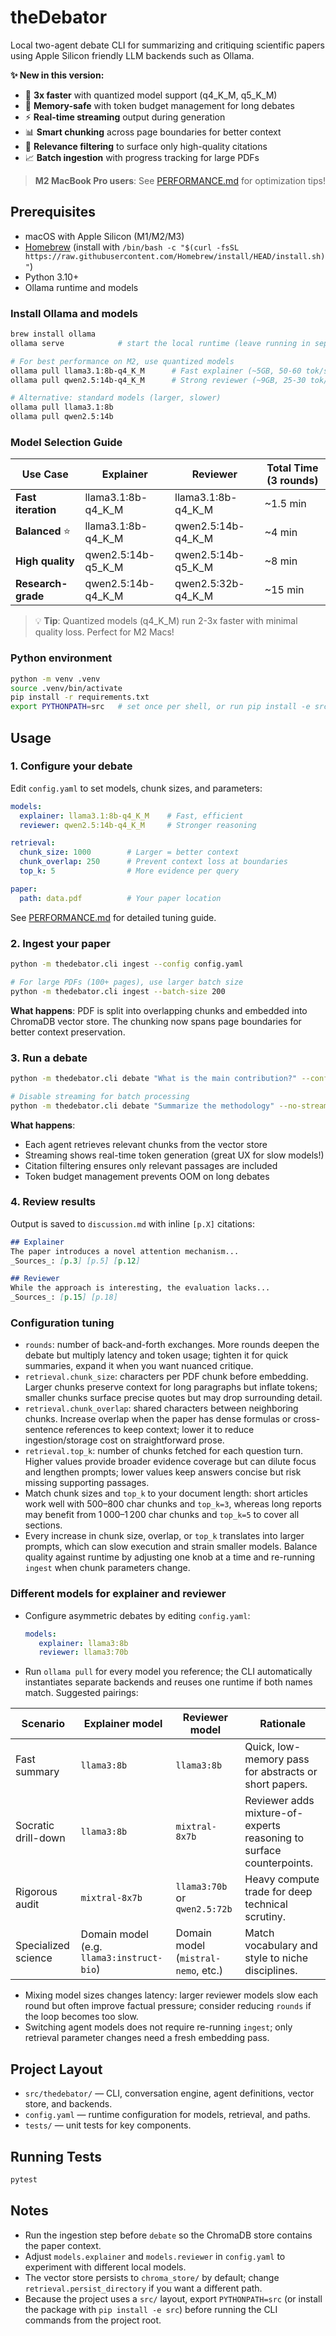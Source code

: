 # theDebator

Local two-agent debate CLI for summarizing and critiquing scientific papers using Apple Silicon friendly LLM backends such as Ollama.

**✨ New in this version:**
- 🚀 **3x faster** with quantized model support (q4_K_M, q5_K_M)
- 💾 **Memory-safe** with token budget management for long debates
- ⚡ **Real-time streaming** output during generation
- 📊 **Smart chunking** across page boundaries for better context
- 🎯 **Relevance filtering** to surface only high-quality citations
- 📈 **Batch ingestion** with progress tracking for large PDFs

> **M2 MacBook Pro users**: See [PERFORMANCE.md](PERFORMANCE.md) for optimization tips!

## Prerequisites

- macOS with Apple Silicon (M1/M2/M3)
- [Homebrew](https://brew.sh) (install with `/bin/bash -c "$(curl -fsSL https://raw.githubusercontent.com/Homebrew/install/HEAD/install.sh)"`)
- Python 3.10+
- Ollama runtime and models

### Install Ollama and models

```bash
brew install ollama
ollama serve            # start the local runtime (leave running in separate terminal)

# For best performance on M2, use quantized models
ollama pull llama3.1:8b-q4_K_M      # Fast explainer (~5GB, 50-60 tok/s)
ollama pull qwen2.5:14b-q4_K_M      # Strong reviewer (~9GB, 25-30 tok/s)

# Alternative: standard models (larger, slower)
ollama pull llama3.1:8b
ollama pull qwen2.5:14b
```

### Model Selection Guide

| Use Case | Explainer | Reviewer | Total Time (3 rounds) |
|---------|-----------|----------|----------------------|
| **Fast iteration** | llama3.1:8b-q4_K_M | llama3.1:8b-q4_K_M | ~1.5 min |
| **Balanced** ⭐ | llama3.1:8b-q4_K_M | qwen2.5:14b-q4_K_M | ~4 min |
| **High quality** | qwen2.5:14b-q5_K_M | qwen2.5:14b-q5_K_M | ~8 min |
| **Research-grade** | qwen2.5:14b-q4_K_M | qwen2.5:32b-q4_K_M | ~15 min |

> 💡 **Tip**: Quantized models (q4_K_M) run 2-3x faster with minimal quality loss. Perfect for M2 Macs!

### Python environment

```bash
python -m venv .venv
source .venv/bin/activate
pip install -r requirements.txt
export PYTHONPATH=src   # set once per shell, or run pip install -e src
```

## Usage

### 1. Configure your debate

Edit `config.yaml` to set models, chunk sizes, and parameters:

```yaml
models:
  explainer: llama3.1:8b-q4_K_M    # Fast, efficient
  reviewer: qwen2.5:14b-q4_K_M     # Stronger reasoning

retrieval:
  chunk_size: 1000        # Larger = better context
  chunk_overlap: 250      # Prevent context loss at boundaries
  top_k: 5                # More evidence per query

paper:
  path: data.pdf          # Your paper location
```

See [PERFORMANCE.md](PERFORMANCE.md) for detailed tuning guide.

### 2. Ingest your paper

```bash
python -m thedebator.cli ingest --config config.yaml

# For large PDFs (100+ pages), use larger batch size
python -m thedebator.cli ingest --batch-size 200
```

**What happens**: PDF is split into overlapping chunks and embedded into ChromaDB vector store. The chunking now spans page boundaries for better context preservation.

### 3. Run a debate

```bash
python -m thedebator.cli debate "What is the main contribution?" --config config.yaml

# Disable streaming for batch processing
python -m thedebator.cli debate "Summarize the methodology" --no-stream
```

**What happens**: 
- Each agent retrieves relevant chunks from the vector store
- Streaming shows real-time token generation (great UX for slow models!)
- Citation filtering ensures only relevant passages are included
- Token budget management prevents OOM on long debates

### 4. Review results

Output is saved to `discussion.md` with inline `[p.X]` citations:

```markdown
## Explainer
The paper introduces a novel attention mechanism...
_Sources_: [p.3] [p.5] [p.12]

## Reviewer
While the approach is interesting, the evaluation lacks...
_Sources_: [p.15] [p.18]
```

### Configuration tuning

- `rounds`: number of back-and-forth exchanges. More rounds deepen the debate but multiply latency and token usage; tighten it for quick summaries, expand it when you want nuanced critique.
- `retrieval.chunk_size`: characters per PDF chunk before embedding. Larger chunks preserve context for long paragraphs but inflate tokens; smaller chunks surface precise quotes but may drop surrounding detail.
- `retrieval.chunk_overlap`: shared characters between neighboring chunks. Increase overlap when the paper has dense formulas or cross-sentence references to keep context; lower it to reduce ingestion/storage cost on straightforward prose.
- `retrieval.top_k`: number of chunks fetched for each question turn. Higher values provide broader evidence coverage but can dilute focus and lengthen prompts; lower values keep answers concise but risk missing supporting passages.
- Match chunk sizes and `top_k` to your document length: short articles work well with 500–800 char chunks and `top_k=3`, whereas long reports may benefit from 1 000–1 200 char chunks and `top_k=5` to cover all sections.
- Every increase in chunk size, overlap, or `top_k` translates into larger prompts, which can slow execution and strain smaller models. Balance quality against runtime by adjusting one knob at a time and re-running `ingest` when chunk parameters change.

### Different models for explainer and reviewer

- Configure asymmetric debates by editing `config.yaml`:

   ```yaml
   models:
      explainer: llama3:8b
      reviewer: llama3:70b
   ```

- Run `ollama pull` for every model you reference; the CLI automatically instantiates separate backends and reuses one runtime if both names match.
Suggested pairings:

| Scenario | Explainer model | Reviewer model | Rationale |
| --- | --- | --- | --- |
| Fast summary | `llama3:8b` | `llama3:8b` | Quick, low-memory pass for abstracts or short papers. |
| Socratic drill-down | `llama3:8b` | `mixtral-8x7b` | Reviewer adds mixture-of-experts reasoning to surface counterpoints. |
| Rigorous audit | `mixtral-8x7b` | `llama3:70b` or `qwen2.5:72b` | Heavy compute trade for deep technical scrutiny. |
| Specialized science | Domain model (e.g. `llama3:instruct-bio`) | Domain model (`mistral-nemo`, etc.) | Match vocabulary and style to niche disciplines. |

- Mixing model sizes changes latency: larger reviewer models slow each round but often improve factual pressure; consider reducing `rounds` if the loop becomes too slow.
- Switching agent models does not require re-running `ingest`; only retrieval parameter changes need a fresh embedding pass.

## Project Layout

- `src/thedebator/` — CLI, conversation engine, agent definitions, vector store, and backends.
- `config.yaml` — runtime configuration for models, retrieval, and paths.
- `tests/` — unit tests for key components.

## Running Tests

```bash
pytest
```

## Notes

- Run the ingestion step before `debate` so the ChromaDB store contains the paper context.
- Adjust `models.explainer` and `models.reviewer` in `config.yaml` to experiment with different local models.
- The vector store persists to `chroma_store/` by default; change `retrieval.persist_directory` if you want a different path.
- Because the project uses a `src/` layout, export `PYTHONPATH=src` (or install the package with `pip install -e src`) before running the CLI commands from the project root.
